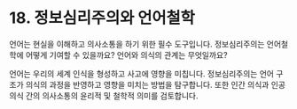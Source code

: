 # 18. 정보심리주의와 언어철학

언어는 현실을 이해하고 의사소통을 하기 위한 필수 도구입니다. 정보심리주의는 언어철학에 어떻게 기여할 수 있을까요? 언어와 의식의 관계는 무엇일까요?

언어는 우리의 세계 인식을 형성하고 사고에 영향을 미칩니다. 정보심리주의는 언어 구조가 의식의 과정을 반영하고 영향을 미치는 방법을 탐구합니다. 또한 인간 의식과 인공 의식 간의 의사소통의 윤리적 및 철학적 의미를 검토합니다.
